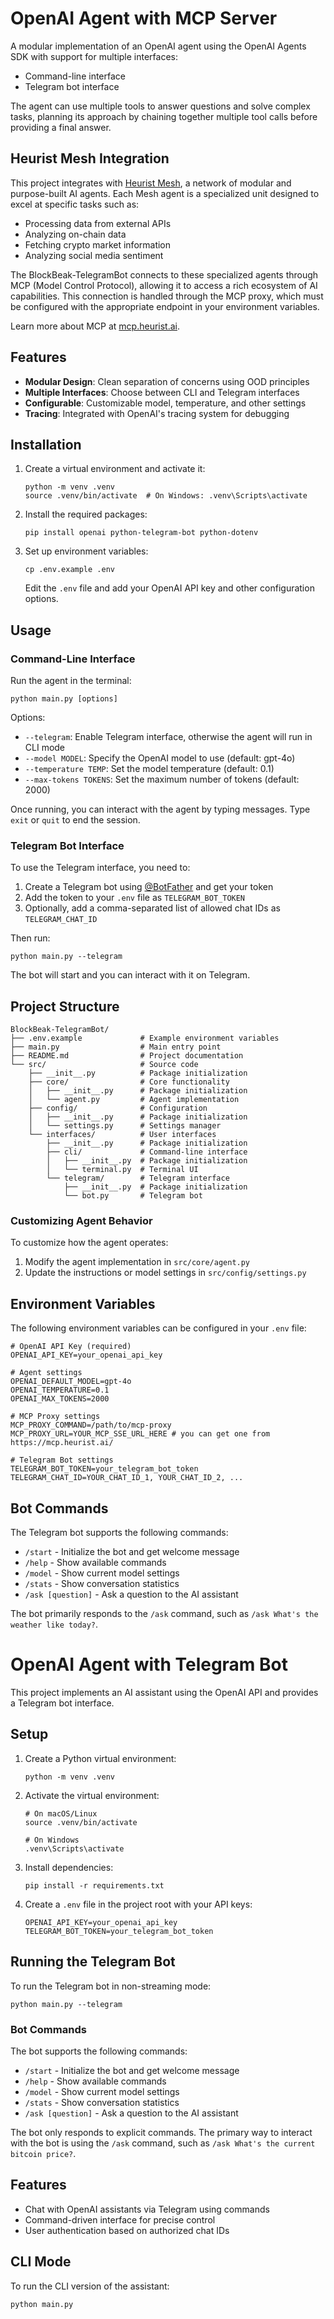 # OpenAI Agent with MCP Server

A modular implementation of an OpenAI agent using the OpenAI Agents SDK with support for multiple interfaces:
- Command-line interface
- Telegram bot interface

The agent can use multiple tools to answer questions and solve complex tasks, planning its approach by chaining together multiple tool calls before providing a final answer.

## Heurist Mesh Integration

This project integrates with [Heurist Mesh](https://github.com/heurist-network/heurist-agent-framework/tree/main/mesh), a network of modular and purpose-built AI agents. Each Mesh agent is a specialized unit designed to excel at specific tasks such as:

- Processing data from external APIs
- Analyzing on-chain data
- Fetching crypto market information
- Analyzing social media sentiment

The BlockBeak-TelegramBot connects to these specialized agents through MCP (Model Control Protocol), allowing it to access a rich ecosystem of AI capabilities. This connection is handled through the MCP proxy, which must be configured with the appropriate endpoint in your environment variables.

Learn more about MCP at [mcp.heurist.ai](https://mcp.heurist.ai/).

## Features

- **Modular Design**: Clean separation of concerns using OOD principles
- **Multiple Interfaces**: Choose between CLI and Telegram interfaces
- **Configurable**: Customizable model, temperature, and other settings
- **Tracing**: Integrated with OpenAI's tracing system for debugging

## Installation


1. Create a virtual environment and activate it:
   ```
   python -m venv .venv
   source .venv/bin/activate  # On Windows: .venv\Scripts\activate
   ```

2. Install the required packages:
   ```
   pip install openai python-telegram-bot python-dotenv
   ```

3. Set up environment variables:
   ```
   cp .env.example .env
   ```
   Edit the `.env` file and add your OpenAI API key and other configuration options.

## Usage

### Command-Line Interface

Run the agent in the terminal:

```
python main.py [options]
```

Options:
- `--telegram`: Enable Telegram interface, otherwise the agent will run in CLI mode
- `--model MODEL`: Specify the OpenAI model to use (default: gpt-4o)
- `--temperature TEMP`: Set the model temperature (default: 0.1)
- `--max-tokens TOKENS`: Set the maximum number of tokens (default: 2000)

Once running, you can interact with the agent by typing messages. Type `exit` or `quit` to end the session.

### Telegram Bot Interface

To use the Telegram interface, you need to:

1. Create a Telegram bot using [@BotFather](https://t.me/BotFather) and get your token
2. Add the token to your `.env` file as `TELEGRAM_BOT_TOKEN`
3. Optionally, add a comma-separated list of allowed chat IDs as `TELEGRAM_CHAT_ID`

Then run:

```
python main.py --telegram
```

The bot will start and you can interact with it on Telegram.

## Project Structure

```
BlockBeak-TelegramBot/
├── .env.example             # Example environment variables
├── main.py                  # Main entry point
├── README.md                # Project documentation
└── src/                     # Source code
    ├── __init__.py          # Package initialization
    ├── core/                # Core functionality
    │   ├── __init__.py      # Package initialization
    │   └── agent.py         # Agent implementation
    ├── config/              # Configuration
    │   ├── __init__.py      # Package initialization
    │   └── settings.py      # Settings manager
    └── interfaces/          # User interfaces
        ├── __init__.py      # Package initialization
        ├── cli/             # Command-line interface
        │   ├── __init__.py  # Package initialization
        │   └── terminal.py  # Terminal UI
        └── telegram/        # Telegram interface
            ├── __init__.py  # Package initialization
            └── bot.py       # Telegram bot
```

### Customizing Agent Behavior

To customize how the agent operates:

1. Modify the agent implementation in `src/core/agent.py`
2. Update the instructions or model settings in `src/config/settings.py`

## Environment Variables

The following environment variables can be configured in your `.env` file:

```
# OpenAI API Key (required)
OPENAI_API_KEY=your_openai_api_key

# Agent settings
OPENAI_DEFAULT_MODEL=gpt-4o
OPENAI_TEMPERATURE=0.1
OPENAI_MAX_TOKENS=2000

# MCP Proxy settings
MCP_PROXY_COMMAND=/path/to/mcp-proxy
MCP_PROXY_URL=YOUR_MCP_SSE_URL_HERE # you can get one from https://mcp.heurist.ai/

# Telegram Bot settings
TELEGRAM_BOT_TOKEN=your_telegram_bot_token
TELEGRAM_CHAT_ID=YOUR_CHAT_ID_1, YOUR_CHAT_ID_2, ...
```

## Bot Commands

The Telegram bot supports the following commands:
- `/start` - Initialize the bot and get welcome message
- `/help` - Show available commands
- `/model` - Show current model settings
- `/stats` - Show conversation statistics
- `/ask [question]` - Ask a question to the AI assistant

The bot primarily responds to the `/ask` command, such as `/ask What's the weather like today?`.

# OpenAI Agent with Telegram Bot

This project implements an AI assistant using the OpenAI API and provides a Telegram bot interface.

## Setup

1. Create a Python virtual environment:
   ```
   python -m venv .venv
   ```

2. Activate the virtual environment:
   ```
   # On macOS/Linux
   source .venv/bin/activate
   
   # On Windows
   .venv\Scripts\activate
   ```

3. Install dependencies:
   ```
   pip install -r requirements.txt
   ```

4. Create a `.env` file in the project root with your API keys:
   ```
   OPENAI_API_KEY=your_openai_api_key
   TELEGRAM_BOT_TOKEN=your_telegram_bot_token
   ```

## Running the Telegram Bot

To run the Telegram bot in non-streaming mode:

```
python main.py --telegram
```

### Bot Commands

The bot supports the following commands:
- `/start` - Initialize the bot and get welcome message
- `/help` - Show available commands
- `/model` - Show current model settings
- `/stats` - Show conversation statistics
- `/ask [question]` - Ask a question to the AI assistant

The bot only responds to explicit commands. The primary way to interact with the bot is using the `/ask` command, such as `/ask What's the current bitcoin price?`.

## Features

- Chat with OpenAI assistants via Telegram using commands
- Command-driven interface for precise control
- User authentication based on authorized chat IDs

## CLI Mode

To run the CLI version of the assistant:

```
python main.py
``` 